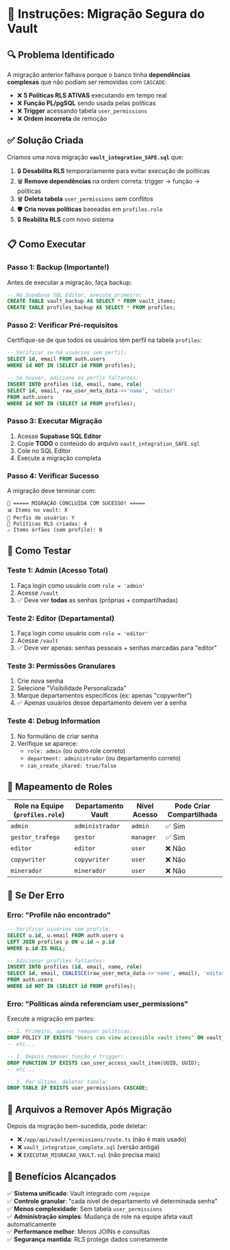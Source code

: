 # 🔧 Instruções: Migração Segura do Vault

## 🔍 **Problema Identificado**

A migração anterior falhava porque o banco tinha **dependências complexas** que não podiam ser removidas com `CASCADE`:

- ❌ **5 Políticas RLS ATIVAS** executando em tempo real
- ❌ **Função PL/pgSQL** sendo usada pelas políticas  
- ❌ **Trigger** acessando tabela `user_permissions`
- ❌ **Ordem incorreta** de remoção

## ✅ **Solução Criada**

Criamos uma nova migração **`vault_integration_SAFE.sql`** que:

1. 🔒 **Desabilita RLS** temporariamente para evitar execução de políticas
2. 🗑️ **Remove dependências** na ordem correta: trigger → função → políticas  
3. 🗑️ **Deleta tabela** `user_permissions` sem conflitos
4. 🛡️ **Cria novas políticas** baseadas em `profiles.role`
5. 🔒 **Reabilita RLS** com novo sistema

## 📋 **Como Executar**

### **Passo 1: Backup (Importante!)**
Antes de executar a migração, faça backup:
```sql
-- No Supabase SQL Editor, execute primeiro:
CREATE TABLE vault_backup AS SELECT * FROM vault_items;
CREATE TABLE profiles_backup AS SELECT * FROM profiles;
```

### **Passo 2: Verificar Pré-requisitos**
Certifique-se de que todos os usuários têm perfil na tabela `profiles`:
```sql
-- Verificar se há usuários sem perfil:
SELECT id, email FROM auth.users 
WHERE id NOT IN (SELECT id FROM profiles);

-- Se houver, adicione os perfis faltantes:
INSERT INTO profiles (id, email, name, role) 
SELECT id, email, raw_user_meta_data->>'name', 'editor' 
FROM auth.users 
WHERE id NOT IN (SELECT id FROM profiles);
```

### **Passo 3: Executar Migração**
1. Acesse **Supabase SQL Editor**
2. Copie **TODO** o conteúdo do arquivo `vault_integration_SAFE.sql`
3. Cole no SQL Editor
4. Execute a migração completa

### **Passo 4: Verificar Sucesso**
A migração deve terminar com:
```
🎉 ===== MIGRAÇÃO CONCLUÍDA COM SUCESSO! =====
📊 Items no vault: X
👥 Perfis de usuário: Y  
🔧 Políticas RLS criadas: 4
⚠️ Items órfãos (sem profile): 0
```

## 🧪 **Como Testar**

### **Teste 1: Admin (Acesso Total)**
1. Faça login como usuário com `role = 'admin'`
2. Acesse `/vault`
3. ✅ Deve ver **todas** as senhas (próprias + compartilhadas)

### **Teste 2: Editor (Departamental)**  
1. Faça login como usuário com `role = 'editor'`
2. Acesse `/vault`
3. ✅ Deve ver apenas: senhas pessoais + senhas marcadas para "editor"

### **Teste 3: Permissões Granulares**
1. Crie nova senha
2. Selecione "Visibilidade Personalizada" 
3. Marque departamentos específicos (ex: apenas "copywriter")
4. ✅ Apenas usuários desse departamento devem ver a senha

### **Teste 4: Debug Information**
1. No formulário de criar senha
2. Verifique se aparece:
   - `role: admin` (ou outro role correto)
   - `department: administrador` (ou departamento correto)  
   - `can_create_shared: true/false`

## 🔧 **Mapeamento de Roles**

| Role na Equipe (`profiles.role`) | Departamento Vault | Nível Acesso | Pode Criar Compartilhada |
|----------------------------------|-------------------|--------------|-------------------------|
| `admin` | `administrador` | `admin` | ✅ Sim |
| `gestor_trafego` | `gestor` | `manager` | ✅ Sim |
| `editor` | `editor` | `user` | ❌ Não |
| `copywriter` | `copywriter` | `user` | ❌ Não |
| `minerador` | `minerador` | `user` | ❌ Não |

## 🐛 **Se Der Erro**

### **Erro: "Profile não encontrado"**
```sql
-- Verificar usuários sem profile:
SELECT u.id, u.email FROM auth.users u 
LEFT JOIN profiles p ON u.id = p.id 
WHERE p.id IS NULL;

-- Adicionar profiles faltantes:
INSERT INTO profiles (id, email, name, role) 
SELECT id, email, COALESCE(raw_user_meta_data->>'name', email), 'editor' 
FROM auth.users 
WHERE id NOT IN (SELECT id FROM profiles);
```

### **Erro: "Políticas ainda referenciam user_permissions"**
Execute a migração em partes:
```sql
-- 1. Primeiro, apenas remover políticas:
DROP POLICY IF EXISTS "Users can view accessible vault items" ON vault_items;
-- etc...

-- 2. Depois remover função e trigger:
DROP FUNCTION IF EXISTS can_user_access_vault_item(UUID, UUID);
-- etc...

-- 3. Por último, deletar tabela:
DROP TABLE IF EXISTS user_permissions CASCADE;
```

## 📁 **Arquivos a Remover Após Migração**

Depois da migração bem-sucedida, pode deletar:
- ❌ `/app/api/vault/permissions/route.ts` (não é mais usado)
- ❌ `vault_integration_complete.sql` (versão antiga)
- ❌ `EXECUTAR_MIGRACAO_VAULT.sql` (não precisa mais)

## 🎉 **Benefícios Alcançados**

✅ **Sistema unificado**: Vault integrado com `/equipe`  
✅ **Controle granular**: "cada nível de departamento vê determinada senha"  
✅ **Menos complexidade**: Sem tabela `user_permissions`  
✅ **Administração simples**: Mudança de role na equipe afeta vault automaticamente  
✅ **Performance melhor**: Menos JOINs e consultas  
✅ **Segurança mantida**: RLS protege dados corretamente